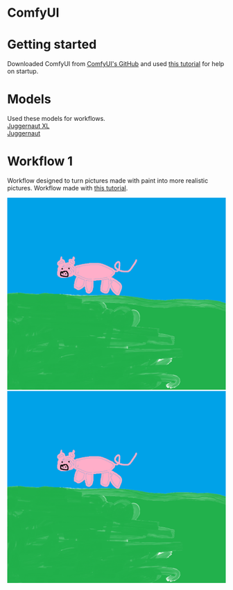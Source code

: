 # ComfyUI

# Getting started
Downloaded ComfyUI from [ComfyUI's GitHub](https://github.com/comfyanonymous/ComfyUI?tab=readme-ov-file)
and used [this tutorial](https://www.youtube.com/watch?v=Zko_s2LO9Wo) for help on startup. 

# Models
Used these models for workflows. <br>
[Juggernaut XL](https://civitai.com/models/133005?modelVersionId=456194)
<br>
[Juggernaut](https://civitai.com/models/46422/juggernaut)

# Workflow 1
Workflow designed to turn pictures made with paint into more realistic pictures. Workflow made with [this tutorial](https://stable-diffusion-art.com/comfyui/#Image-to-image_workflow).

![Image made with paint](./Workflow_1/possu.png)
![Result from workflow](./Workflow_1/possu.png)

